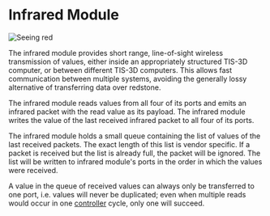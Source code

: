 # Infrared Module

![Seeing red](item:tis3d:moduleInfrared)

The infrared module provides short range, line-of-sight wireless transmission of values, either inside an appropriately structured TIS-3D computer, or between different TIS-3D computers. This allows fast communication between multiple systems, avoiding the generally lossy alternative of transferring data over redstone.

The infrared module reads values from all four of its ports and emits an infrared packet with the read value as its payload. The infrared module writes the value of the last received infrared packet to all four of its ports.

The infrared module holds a small queue containing the list of values of the last received packets. The exact length of this list is vendor specific. If a packet is received but the list is already full, the packet will be ignored. The list will be written to infrared module's ports in the order in which the values were received.

A value in the queue of received values can always only be transferred to one port, i.e. values will never be duplicated; even when multiple reads would occur in one [controller](../block/controller.md) cycle, only one will succeed.

